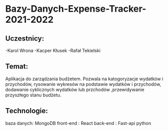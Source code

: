 # Bazy-Danych-Expense-Tracker-2021-2022

## Uczestnicy:
-Karol Wrona
-Kacper Kłusek
-Rafał Tekielski

## Temat:
Aplikacja do zarządzania budżetem. Pozwala na katogoryzacje wydatków i przychodów, rysowanie wykresów na podstawie wydatków i przychodów, dodawanie cyklicznych wydatków lub przchodów ,przewidywanie przyszłego stanu budżetu.
## Technologie:
baza danych: MongoDB
front-end : React
back-end : Fast-api python

